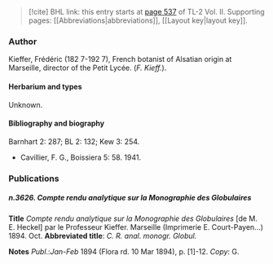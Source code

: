> [!cite] BHL link: this entry starts at [page 537](https://www.biodiversitylibrary.org/item/103253#page/563/mode/1up) of TL-2 Vol. II.
> Supporting pages: [[Abbreviations|abbreviations]], [[Layout key|layout key]].

### Author

Kieffer, Frédéric (182 7-192 7), French botanist of Alsatian origin at Marseille, director of the Petit Lycée. (*F. Kieff.*).

#### Herbarium and types

Unknown.

#### Bibliography and biography

Barnhart 2: 287; BL 2: 132; Kew 3: 254.
- Cavillier, F. G., Boissiera 5: 58. 1941.

### Publications

##### n.3626. Compte rendu analytique sur la Monographie des Globulaires

**Title**
*Compte rendu analytique sur la Monographie des Globulaires* \[de M. E. Heckel\] par le Professeur Kieffer. Marseille (Imprimerie E. Court-Payen...) 1894. Oct.
**Abbreviated title**: *C. R. anal. monogr. Globul.*

**Notes**
*Publ*.:*Jan-Feb* 1894 (Flora rd. 10 Mar 1894), p. \[1\]-12. *Copy*: G.


